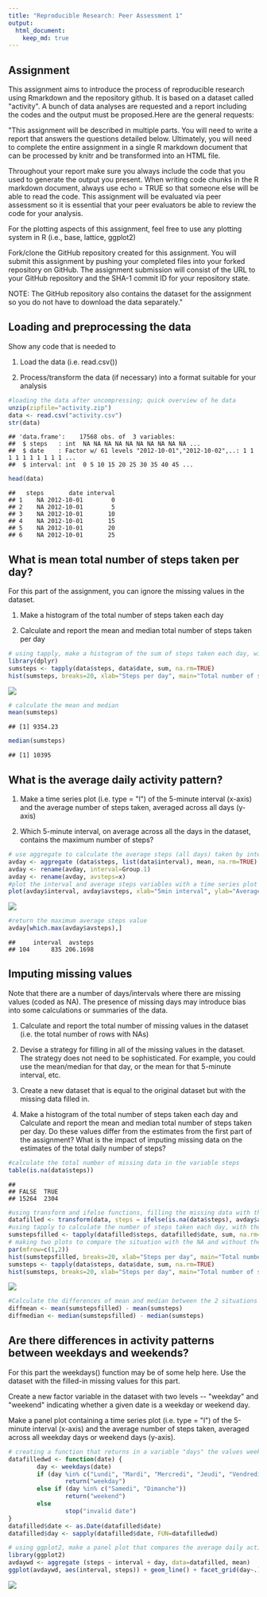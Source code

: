 ```yaml
---
title: "Reproducible Research: Peer Assessment 1"
output: 
  html_document:
    keep_md: true
---
```


## Assignment

This assignment aims to introduce the process of reproducible research using Rmarkdown and the repository github. It is based on a dataset called "activity". A bunch of data analyses are requested and a report including the codes and the output must be proposed.Here are the general requests:

"This assignment will be described in multiple parts. You will need to write a report that answers the questions detailed below. Ultimately, you will need to complete the entire assignment in a single R markdown document that can be processed by knitr and be transformed into an HTML file.

Throughout your report make sure you always include the code that you used to generate the output you present. When writing code chunks in the R markdown document, always use echo = TRUE so that someone else will be able to read the code. This assignment will be evaluated via peer assessment so it is essential that your peer evaluators be able to review the code for your analysis.

For the plotting aspects of this assignment, feel free to use any plotting system in R (i.e., base, lattice, ggplot2)

Fork/clone the GitHub repository created for this assignment. You will submit this assignment by pushing your completed files into your forked repository on GitHub. The assignment submission will consist of the URL to your GitHub repository and the SHA-1 commit ID for your repository state.

NOTE: The GitHub repository also contains the dataset for the assignment so you do not have to download the data separately."

## Loading and preprocessing the data

Show any code that is needed to

1. Load the data (i.e. read.csv())

2. Process/transform the data (if necessary) into a format suitable for your analysis


```r
#loading the data after uncompressing; quick overview of he data
unzip(zipfile="activity.zip")
data <- read.csv("activity.csv")
str(data)
```

```
## 'data.frame':	17568 obs. of  3 variables:
##  $ steps   : int  NA NA NA NA NA NA NA NA NA NA ...
##  $ date    : Factor w/ 61 levels "2012-10-01","2012-10-02",..: 1 1 1 1 1 1 1 1 1 1 ...
##  $ interval: int  0 5 10 15 20 25 30 35 40 45 ...
```

```r
head(data)
```

```
##   steps       date interval
## 1    NA 2012-10-01        0
## 2    NA 2012-10-01        5
## 3    NA 2012-10-01       10
## 4    NA 2012-10-01       15
## 5    NA 2012-10-01       20
## 6    NA 2012-10-01       25
```

## What is mean total number of steps taken per day?

For this part of the assignment, you can ignore the missing values in the dataset.

1. Make a histogram of the total number of steps taken each day

2. Calculate and report the mean and median total number of steps taken per day


```r
# using tapply, make a histogram of the sum of steps taken each day, without NA
library(dplyr)
sumsteps <- tapply(data$steps, data$date, sum, na.rm=TRUE)
hist(sumsteps, breaks=20, xlab="Steps per day", main="Total number of steps per day", col=3)
```

![](PA1_template_files/figure-html/raw+TRUE-1.png)<!-- -->

```r
# calculate the mean and median
mean(sumsteps)
```

```
## [1] 9354.23
```

```r
median(sumsteps)
```

```
## [1] 10395
```

## What is the average daily activity pattern?

1. Make a time series plot (i.e. type = "l") of the 5-minute interval (x-axis) and the average number of steps taken, averaged across all days (y-axis)

2. Which 5-minute interval, on average across all the days in the dataset, contains the maximum number of steps?


```r
# use aggregate to calculate the average steps (all days) taken by interval; change the name of the variables 
avday <- aggregate (data$steps, list(data$interval), mean, na.rm=TRUE)
avday <- rename(avday, interval=Group.1)
avday <- rename(avday, avsteps=x)
#plot the interval and average steps variables with a time series plot
plot(avday$interval, avday$avsteps, xlab="5min interval", ylab="Average steps", main="Average daily activity pattern", col=3, type="l")
```

![](PA1_template_files/figure-html/unnamed-chunk-2-1.png)<!-- -->

```r
#return the maximum average steps value
avday[which.max(avday$avsteps),]
```

```
##     interval  avsteps
## 104      835 206.1698
```

## Imputing missing values

Note that there are a number of days/intervals where there are missing values (coded as NA). The presence of missing days may introduce bias into some calculations or summaries of the data.

1. Calculate and report the total number of missing values in the dataset (i.e. the total number of rows with NAs)

2. Devise a strategy for filling in all of the missing values in the dataset. The strategy does not need to be sophisticated. For example, you could use the mean/median for that day, or the mean for that 5-minute interval, etc.

3. Create a new dataset that is equal to the original dataset but with the missing data filled in.

4. Make a histogram of the total number of steps taken each day and Calculate and report the mean and median total number of steps taken per day. Do these values differ from the estimates from the first part of the assignment? What is the impact of imputing missing data on the estimates of the total daily number of steps?


```r
#calculate the total number of missing data in the variable steps
table(is.na(data$steps))
```

```
## 
## FALSE  TRUE 
## 15264  2304
```

```r
#using transform and ifelse functions, filling the missing data with the average steps for this interval; using match
datafilled <- transform(data, steps = ifelse(is.na(data$steps), avday$avsteps[match(data$interval, avday$interval)], data$steps))
#using tapply to calculate the number of steps taken each day, with the new dataset datafilled
sumstepsfilled <- tapply(datafilled$steps, datafilled$date, sum, na.rm=TRUE)
# making two plots to compare the situation with the NA and without the NA
par(mfrow=c(1,2))
hist(sumstepsfilled, breaks=20, xlab="Steps per day", main="Total number of steps per day filled NA", col=2, ylim=c(0, 20))
sumsteps <- tapply(data$steps, data$date, sum, na.rm=TRUE)
hist(sumsteps, breaks=20, xlab="Steps per day", main="Total number of steps per day", col=3, ylim=c(0, 20))
```

![](PA1_template_files/figure-html/unnamed-chunk-3-1.png)<!-- -->

```r
#Calculate the differences of mean and median between the 2 situations
diffmean <- mean(sumstepsfilled) - mean(sumsteps)
diffmedian <- median(sumstepsfilled) - median(sumsteps)
```

## Are there differences in activity patterns between weekdays and weekends?

For this part the weekdays() function may be of some help here. Use the dataset with the filled-in missing values for this part.

Create a new factor variable in the dataset with two levels -- "weekday" and "weekend" indicating whether a given date is a weekday or weekend day.

Make a panel plot containing a time series plot (i.e. type = "l") of the 5-minute interval (x-axis) and the average number of steps taken, averaged across all weekday days or weekend days (y-axis). 


```r
# creating a function that returns in a variable "days" the values weekday or weekend, depending on the date (days are by default in french on my laptop)
datafilledwd <- function(date) {
        day <- weekdays(date)
        if (day %in% c("Lundi", "Mardi", "Mercredi", "Jeudi", "Vendredi"))
                return("weekday")
        else if (day %in% c("Samedi", "Dimanche"))
                return("weekend")
        else
                stop("invalid date")
}
datafilled$date <- as.Date(datafilled$date)
datafilled$day <- sapply(datafilled$date, FUN=datafilledwd)

# using ggplot2, make a panel plot that compares the average daily activity between weekdays and weekends
library(ggplot2)
avdaywd <- aggregate (steps ~ interval + day, data=datafilled, mean)
ggplot(avdaywd, aes(interval, steps)) + geom_line() + facet_grid(day~.) + xlab("5min interval") + ylab ("Average steps") + ggtitle("Average daily activity pattern week vs weekends")
```

![](PA1_template_files/figure-html/unnamed-chunk-4-1.png)<!-- -->



